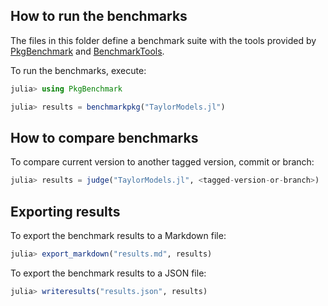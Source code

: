 ## How to run the benchmarks

The files in this folder define a benchmark suite with the tools provided by [PkgBenchmark](https://github.com/JuliaCI/PkgBenchmark.jl) and [BenchmarkTools](https://github.com/JuliaCI/BenchmarkTools.jl).

To run the benchmarks, execute:

```julia
julia> using PkgBenchmark

julia> results = benchmarkpkg("TaylorModels.jl")
```

## How to compare benchmarks

To compare current version to another tagged version, commit or branch:

```julia
julia> results = judge("TaylorModels.jl", <tagged-version-or-branch>)
```

## Exporting results

To export the benchmark results to a Markdown file:

```julia
julia> export_markdown("results.md", results)
```

To export the benchmark results to a JSON file:

```julia
julia> writeresults("results.json", results)
```
